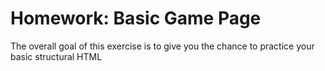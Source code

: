 # Homework: Basic Game Page

The overall goal of this exercise is to give you the chance to practice your basic structural HTML 

